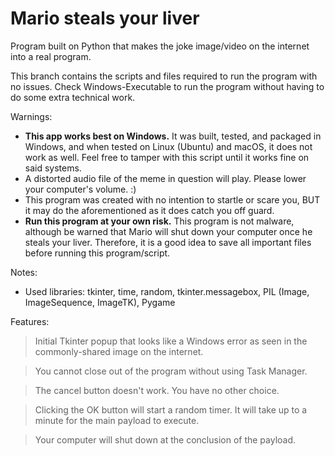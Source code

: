 # Mario steals your liver
Program built on Python that makes the joke image/video on the internet into a real program.

This branch contains the scripts and files required to run the program with no issues. Check Windows-Executable to run the program without having to do some extra technical work.

Warnings:
- __**This app works best on Windows.**__ It was built, tested, and packaged in Windows, and when tested on Linux (Ubuntu) and macOS, it does not work as well. Feel free to tamper with this script until it works fine on said systems.
- A distorted audio file of the meme in question will play. Please lower your computer's volume. :)
- This program was created with no intention to startle or scare you, BUT it may do the aforementioned as it does catch you off guard. 
- **Run this program at your own risk.** This program is not malware, although be warned that Mario will shut down your computer once he steals your liver. Therefore, it is a good idea to save all important files before running this program/script. 

Notes:
- Used libraries: tkinter, time, random, tkinter.messagebox, PIL (Image, ImageSequence, ImageTK), Pygame

Features: 
 > Initial Tkinter popup that looks like a Windows error as seen in the commonly-shared image on the internet.

 > You cannot close out of the program without using Task Manager. 

 > The cancel button doesn't work. You have no other choice.
 
 > Clicking the OK button will start a random timer. It will take up to a minute for the main payload to execute.
 
 > Your computer will shut down at the conclusion of the payload. 
